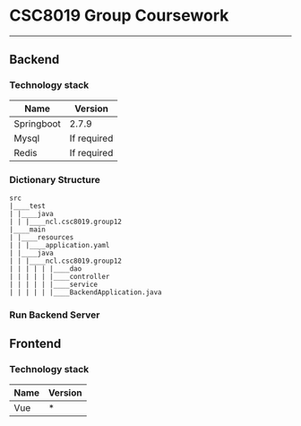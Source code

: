 # CSC8019 Group Coursework

---

## Backend

### Technology stack

| Name       | Version     |
|------------|-------------|
| Springboot | 2.7.9       |
| Mysql      | If required |
| Redis      | If required |

### Dictionary Structure

```text
src
|____test
| |____java
| | |____ncl.csc8019.group12
|____main
| |____resources
| | |____application.yaml
| |____java
| | |____ncl.csc8019.group12
| | | | | |____dao
| | | | | |____controller
| | | | | |____service
| | | | | |____BackendApplication.java
```

### Run Backend Server




## Frontend

### Technology stack

| Name | Version |
|------|---------|
| Vue  | *       |
